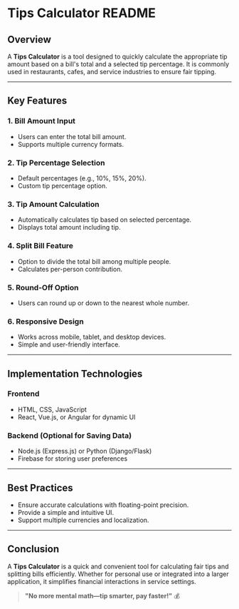 # Tips Calculator README

## Overview
A **Tips Calculator** is a tool designed to quickly calculate the appropriate tip amount based on a bill's total and a selected tip percentage. It is commonly used in restaurants, cafes, and service industries to ensure fair tipping.

---

## Key Features

### 1. **Bill Amount Input**
   - Users can enter the total bill amount.
   - Supports multiple currency formats.

### 2. **Tip Percentage Selection**
   - Default percentages (e.g., 10%, 15%, 20%).
   - Custom tip percentage option.

### 3. **Tip Amount Calculation**
   - Automatically calculates tip based on selected percentage.
   - Displays total amount including tip.

### 4. **Split Bill Feature**
   - Option to divide the total bill among multiple people.
   - Calculates per-person contribution.

### 5. **Round-Off Option**
   - Users can round up or down to the nearest whole number.

### 6. **Responsive Design**
   - Works across mobile, tablet, and desktop devices.
   - Simple and user-friendly interface.

---

## Implementation Technologies

### **Frontend**
- HTML, CSS, JavaScript
- React, Vue.js, or Angular for dynamic UI

### **Backend (Optional for Saving Data)**
- Node.js (Express.js) or Python (Django/Flask)
- Firebase for storing user preferences

---

## Best Practices
- Ensure accurate calculations with floating-point precision.
- Provide a simple and intuitive UI.
- Support multiple currencies and localization.

---

## Conclusion
A **Tips Calculator** is a quick and convenient tool for calculating fair tips and splitting bills efficiently. Whether for personal use or integrated into a larger application, it simplifies financial interactions in service settings.

> **"No more mental math—tip smarter, pay faster!"** 💰

